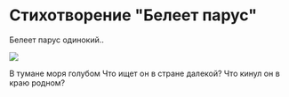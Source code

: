 # Стихотворение "Белеет парус"

Белеет парус одинокий..

<img src = "https://drasler.ru/wp-content/uploads/2019/10/белеет-парус-одинокий-016.jpg">

В тумане моря голубом
Что ищет он в стране далекой?
Что кинул он в краю родном?